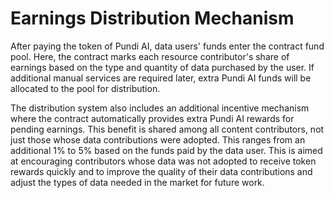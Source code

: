 # Earnings Distribution Mechanism

After paying the token of Pundi AI, data users' funds enter the contract fund pool. Here, the contract marks each resource contributor's share of earnings based on the type and quantity of data purchased by the user. If additional manual services are required later, extra Pundi AI funds will be allocated to the pool for distribution.

The distribution system also includes an additional incentive mechanism where the contract automatically provides extra Pundi AI rewards for pending earnings. This benefit is shared among all content contributors, not just those whose data contributions were adopted. This ranges from an additional 1% to 5% based on the funds paid by the data user. This is aimed at encouraging contributors whose data was not adopted to receive token rewards quickly and to improve the quality of their data contributions and adjust the types of data needed in the market for future work.

<figure><img src="../../.gitbook/assets/D1-09.png" alt=""><figcaption></figcaption></figure>
